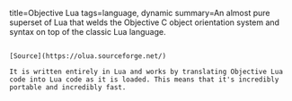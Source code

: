 title=Objective Lua
tags=language, dynamic
summary=An almost pure superset of Lua that welds the Objective C object orientation system and syntax on top of the classic Lua language.
~~~~~~

[Source](https://olua.sourceforge.net/)

It is written entirely in Lua and works by translating Objective Lua code into Lua code as it is loaded. This means that it's incredibly portable and incredibly fast.
